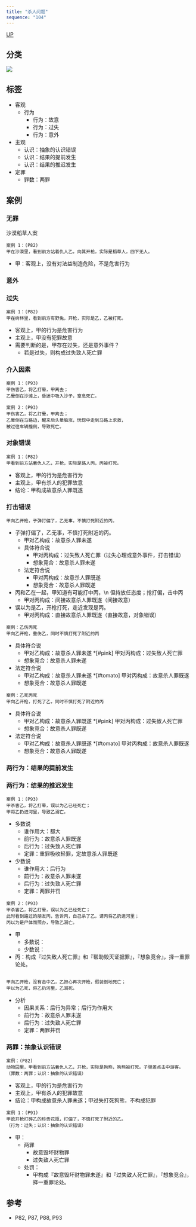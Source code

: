 ```yaml
---
title: "杀人问题"
sequence: "104"
---
```


[UP](/law/criminal-law-index.html)


## 分类

![](/assets/images/law/criminal/刑法-情景-杀人问题-分类.svg)

## 标签

- 客观
    - 行为
        - 行为：故意
        - 行为：过失
        - 行为：意外
- 主观
    - 认识：抽象的认识错误
    - 认识：结果的提前发生
    - 认识：结果的推迟发生
- 定罪
    - 罪数：两罪

## 案例

### 无罪

沙漠稻草人案

```text
案例 1：(P82)
甲在沙漠里，看到前方站着仇人乙，向其开枪，实际是稻草人，四下无人。
```

- 甲：客观上，没有对法益制造危险，不是危害行为

### 意外

### 过失

```text
案例 1：(P82)
甲在树林里，看到前方有野兔，开枪，实际是乙，乙被打死。
```

* 客观上，甲的行为是危害行为
* 主观上，甲没有犯罪故意
* 需要判断的是，甲存在过失，还是意外事件？
    * 若是过失，则构成过失致人死亡罪

### 介入因素

```text
案例 1：(P93)
甲伤害乙，将乙打晕，甲离去；
乙晕倒在沙滩上，昏迷中吸入沙子，窒息死亡。
```

```text
案例 2：(P93)
甲伤害乙，将乙打晕，甲离去；
乙晕倒在马路边，醒来后头晕脑涨，恍惚中走到马路上求救，
被过往车辆撞倒，导致死亡。
```

### 对象错误

```text
案例 1：(P82)
甲看到前方站着仇人乙，开枪，实际是路人丙，丙被打死。
```

* 客观上，甲的行为是危害行为
* 主观上，甲有杀人的犯罪故意
* 结论：甲构成故意杀人罪既遂

### 打击错误

```text
甲向乙开枪，子弹打偏了，乙无事，不慎打死附近的丙。
```

* 子弹打偏了，乙无事，不慎打死附近的丙。
    * 甲对乙构成：故意杀人罪未遂
    * 具体符合说
        * 甲对丙构成：过失致人死亡罪（过失心理或意外事件，打击错误）
        * 想象竞合：故意杀人罪未遂
    * 法定符合说
        * 甲对丙构成：故意杀人罪既遂
        * 想象竞合：故意杀人罪既遂
* 丙和乙在一起，甲知道有可能打中丙，\n 但持放任态度；抢打偏，击中丙
    * 甲对丙构成：间接故意杀人罪既遂（间接故意）
* 误以为是乙，开枪打死，走近发现是丙。
    * 甲对丙构成：直接故意杀人罪既遂（直接故意，对象错误）

```text
案例：乙伤丙死
甲向乙开枪，重伤乙，同时不慎打死了附近的丙
```

* 具体符合说
    * 甲对乙构成：故意杀人罪未遂
    *[#pink] 甲对丙构成：过失致人死亡罪
    * 想象竞合：故意杀人罪未遂
* 法定符合说
    * 甲对乙构成：故意杀人罪未遂
    *[#tomato] 甲对丙构成：故意杀人罪既遂
    * 想象竞合：故意杀人罪既遂

```text
案例：乙死丙死
甲向乙开枪，打死了乙，同时不慎打死了附近的丙
```

* 具体符合说
    * 甲对乙构成：故意杀人罪既遂
    *[#pink] 甲对丙构成：过失致人死亡罪
    * 想象竞合：故意杀人罪既遂
* 法定符合说
    * 甲对乙构成：故意杀人罪既遂
    *[#tomato] 甲对丙构成：故意杀人罪既遂
    * 想象竞合：故意杀人罪既遂

### 两行为：结果的提前发生

### 两行为：结果的推迟发生

```text
案例 1：(P93)
甲杀害乙，将乙打晕，误以为乙已经死亡；
甲将乙扔进河里，导致乙溺亡。
```

* 多数说
    * 谁作用大：都大
    * 前行为：故意杀人罪既遂
    * 后行为：过失致人死亡罪
    * 定罪：重罪吸收轻罪，定故意杀人罪既遂
* 少数说
    * 谁作用大：后行为
    * 前行为：故意杀人罪未遂
    * 后行为：过失致人死亡罪
    * 定罪：两罪并罚

```text
案例 2：(P93)
甲杀害乙，将乙打晕，误以为乙已经死亡；
此时看到路过的朋友丙，告诉丙，自己杀了乙，请丙将乙扔进河里；
丙以为是尸体而照办，导致乙溺亡。
```

- 甲
    - 多数说：
    - 少数说：
- 丙：构成『过失致人死亡罪』和『帮助毁灭证据罪』，『想象竞合』，择一重罪论处。

```text

甲向乙开枪，没有击中乙，乙担心再次开枪，假装倒地死亡；
甲以为乙死，将乙扔河里，乙溺死。
```

* 分析
    * 因果关系：后行为异常；后行为作用大
    * 前行为：故意杀人罪未遂
    * 后行为：过失致人死亡罪
    * 定罪：两罪并罚

### 两罪：抽象认识错误

```text
案例：(P82)
动物园里，甲看到前方站着仇人乙，开枪，实际是狗熊，狗熊被打死。子弹差点击中游客。
（罪数：两罪；认识：抽象的认识错误）
```

* 客观上，甲的行为是危害行为
* 主观上，甲有杀人的犯罪故意
* 结论：甲构成故意杀人罪未遂；甲过失打死狗熊，不构成犯罪

```text
案例 1：(P91)
甲欲开枪打碎乙的珍贵花瓶，打偏了，不慎打死了附近的乙。
（行为：过失；认识：抽象的认识错误）
```

- 甲：
    - 两罪
        - 故意毁坏财物罪
        - 过失致人死亡罪
    - 处罚：
        - 甲构成『故意毁坏财物罪未遂』和『过失致人死亡罪』，『想象竞合』，择一重罪论处。

## 参考

- P82, P87, P88, P93
